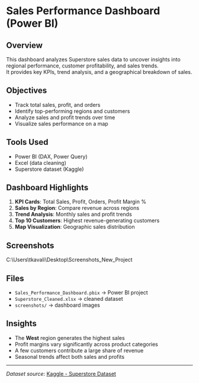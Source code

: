 # Sales Performance Dashboard (Power BI)

##  Overview
This dashboard analyzes Superstore sales data to uncover insights into regional performance, customer profitability, and sales trends.  
It provides key KPIs, trend analysis, and a geographical breakdown of sales.

##  Objectives
- Track total sales, profit, and orders
- Identify top-performing regions and customers
- Analyze sales and profit trends over time
- Visualize sales performance on a map

##  Tools Used
- Power BI (DAX, Power Query)
- Excel (data cleaning)
- Superstore dataset (Kaggle)

##  Dashboard Highlights
1. **KPI Cards**: Total Sales, Profit, Orders, Profit Margin %
2. **Sales by Region**: Compare revenue across regions
3. **Trend Analysis**: Monthly sales and profit trends
4. **Top 10 Customers**: Highest revenue-generating customers
5. **Map Visualization**: Geographic sales distribution

##  Screenshots
C:\Users\tkavali\Desktop\Screenshots_New_Project

##  Files
- `Sales_Performance_Dashboard.pbix` → Power BI project
- `Superstore_Cleaned.xlsx` → cleaned dataset
- `screenshots/` → dashboard images

##  Insights
- The **West** region generates the highest sales
- Profit margins vary significantly across product categories
- A few customers contribute a large share of revenue
- Seasonal trends affect both sales and profits

---
 *Dataset source*: [Kaggle - Superstore Dataset](https://www.kaggle.com/datasets/vivek468/superstore-dataset-final)


